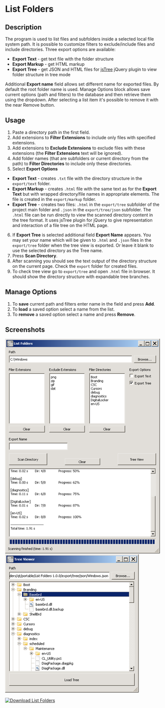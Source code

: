 
# List Folders

## Description

The program is used to list files and subfolders inside a selected local file system path. 
It is possible to customize filters to exclude/include files and include directories. 
Three export options are available:
 - **Export Text** - get text file with the folder structure
 - **Export Markup** - get HTML markup
 - **Export Tree** - get JSON and HTML files for [jsTree](http://jstree.com/) jQuery plugin to view folder structure in tree mode
 
Additional **Export name** field allows set different name for exported files. By default the root folder name is used.
Manage Options block allows save current options (path and filters) to the database and then retrieve them using the dropdown. After selecting a list item it's possible to remove it with the near Remove button.


## Usage

1. Paste a directory path in the first field.
2. Add extensions to **Filter Extensions** to include only files with specified extensions.
3. Add extensions to **Exclude Extensions** to exclude files with these extensions (the **Filter Extensions** text will be ignored).
4. Add folder names (that are subfolders or current directory from the path) to **Filter Directories** to include only these directories.
5. Select **Export Options**
  - **Export Text** - creates `.txt` file with the directory structure in the `export/text` folder.
  - **Export Markup** - creates `.html` file with the same text as for the **Export Text** but with wrapped directory/file names in appropriate <span> elements. The file is created in the `export/markup` folder.
  - **Export Tree** - creates two files: `.html` in the `export/tree` subfolder of the project main folder and `.json` in the `export/tree/json` subfolder.
  The `.html` file can be run directly to view the scanned directory content in the tree format. It uses jsTree plugin for jQuery to give representation and interaction of a file tree on the HTML page.
6. If **Export Tree** is selected additional field **Export Name** appears. You may set your name which will be given to `.html` and `.json` files in the `export/tree` folder when the tree view is exported. Or leave it blank to use the selected directory as the Tree name.
7. Press **Scan Directory**.
8. After scanning you should see the text output of the directory structure on the current page. Check the `export` folder for created files.
9. To check tree view go to `export/tree` and open `.html` file in browser. It should show the directory structure with expandable tree branches.


## Manage Options

1. To **save** current path and filters enter name in the field and press **Add**.
2. To **load** a saved option select a name from the list.
3. To **remove** a saved option select a name and press **Remove**.


## Screenshots

![list-folders-main](qt/add/screenshots/list-folders-main.png)
![tree-viewer](qt/add/screenshots/tree-viewer.png)

<a href="https://sourceforge.net/p/listfolders/" target="_blank" rel="nofollow"><img alt="Download List Folders" src="https://sourceforge.net/sflogo.php?type=16&group_id=2452708"></a>
